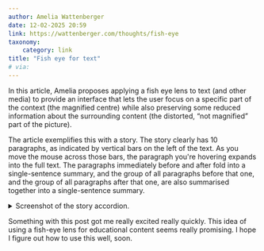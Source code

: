 ```yaml
---
author: Amelia Wattenberger
date: 12-02-2025 20:59
link: https://wattenberger.com/thoughts/fish-eye
taxonomy:
    category: link
title: "Fish eye for text"
# via:
---
```


In this article, Amelia proposes applying a fish eye lens to text (and other media) to provide an interface that lets the user focus on a specific part of the context (the magnified centre) while also preserving some reduced information about the surrounding content (the distorted, “not magnified” part of the picture).

The article exemplifies this with a story.
The story clearly has 10 paragraphs, as indicated by vertical bars on the left of the text.
As you move the mouse across those bars, the paragraph you're hovering expands into the full text.
The paragraphs immediately before and after fold into a single-sentence summary, and the group of all paragraphs before that one, and the group of all paragraphs after that one, are also summarised together into a single-sentence summary.

<details markdown="1">
<summary>Screenshot of the story accordion.</summary>

![A screenshot of the story accordion posted by Amelia Wattenberger.](accordion.webp)

</details>

Something with this post got me really excited really quickly.
This idea of using a fish-eye lens for educational content seems really promising.
I hope I figure out how to use this well, soon.
